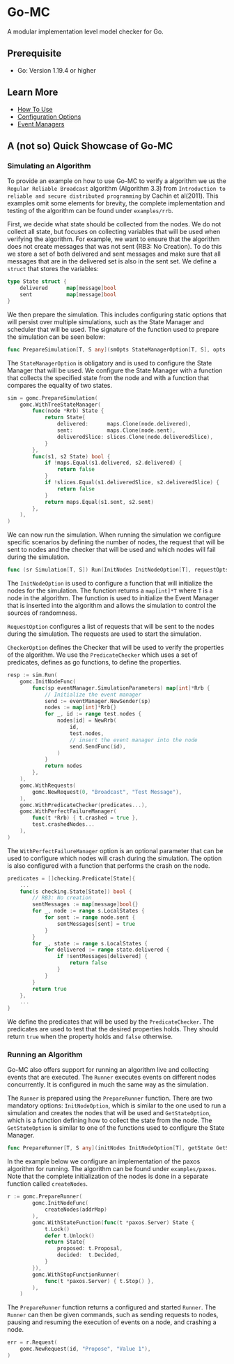 # Go-MC

A modular implementation level model checker for Go.

## Prerequisite

- Go: Version 1.19.4 or higher

## Learn More

- [How To Use](/Documentation/user-guide.md)
- [Configuration Options](/Documentation/configuration-guide.md)
- [Event Managers](/Documentation/event-managers.md)

## A (not so) Quick Showcase of Go-MC

### Simulating an Algorithm
To provide an example on how to use Go-MC to verify a algorithm we us the `Regular Reliable Broadcast` algorithm (Algorithm 3.3) from  `Introduction to reliable and secure distributed programming` by Cachin et al(2011). 
This examples omit some elements for brevity, the complete implementation and testing of the algorithm can be found under `examples/rrb`.

First, we decide what state should be collected from the nodes.
We do not collect all state, but focuses on collecting variables that will be used when verifying the algorithm. 
For example, we want to ensure that the algorithm does not create messages that was not sent (RB3: No Creation).
To do this we store a set of both delivered and sent messages and make sure that all messages that are in the delivered set is also in the sent set. 
We define a `struct` that stores the variables:

```go
type State struct {
	delivered      map[message]bool
	sent           map[message]bool
}
```

We then prepare the simulation. 
This includes configuring static options that will persist over multiple simulations, such as the State Manager and scheduler that will be used. 
The signature of the function used to prepare the simulation can be seen below:

```go 
func PrepareSimulation[T, S any](smOpts StateManagerOption[T, S], opts ...SimulatorOption) Simulation[T, S] 
```

The `StateManagerOption` is obligatory and is used to configure the State Manager that will be used. 
We configure the State Manager with a function that collects the specified state from the node and with a function that compares the equality of two states. 

```go
sim = gomc.PrepareSimulation(
    gomc.WithTreeStateManager(
        func(node *Rrb) State {
            return State{
                delivered:      maps.Clone(node.delivered),
                sent:           maps.Clone(node.sent),
                deliveredSlice: slices.Clone(node.deliveredSlice),
            }
        },
        func(s1, s2 State) bool {
            if !maps.Equal(s1.delivered, s2.delivered) {
                return false
            }
            if !slices.Equal(s1.deliveredSlice, s2.deliveredSlice) {
                return false
            }
            return maps.Equal(s1.sent, s2.sent)
        },
    ),
)
```

We can now run the simulation. 
When running the simulation we configure specific scenarios by defining the number of nodes, the request that will be sent to nodes and the checker that will be used and which nodes will fail during the simulation. 

```go
func (sr Simulation[T, S]) Run(InitNodes InitNodeOption[T], requestOpts RequestOption, checker CheckerOption[S], opts ...RunOptions) checking.CheckerResponse
```

The `InitNodeOption` is used to configure a function that will initialize the nodes for the simulation.
The function returns a `map[int]*T` where `T` is a node in the algorithm. 
The function is used to initialize the Event Manager that is inserted into the algorithm and allows the simulation to control the sources of randomness.

`RequestOption` configures a list of requests that will be sent to the nodes during the simulation. 
The requests are used to start the simulation.

`CheckerOption` defines the Checker that will be used to verify the properties of the algorithm. 
We use the `PredicateChecker` which uses a set of predicates, defines as go functions, to define the properties.

```go 
resp := sim.Run(
    gomc.InitNodeFunc(
        func(sp eventManager.SimulationParameters) map[int]*Rrb {
            // Initialize the event manager
            send := eventManager.NewSender(sp)
            nodes := map[int]*Rrb{}
            for _, id := range test.nodes {
                nodes[id] = NewRrb(
                    id,
                    test.nodes,
                    // insert the event manager into the node
                    send.SendFunc(id),
                )
            }
            return nodes
        },
    ),
    gomc.WithRequests(
        gomc.NewRequest(0, "Broadcast", "Test Message"),
    ),
    gomc.WithPredicateChecker(predicates...),
    gomc.WithPerfectFailureManager(
        func(t *Rrb) { t.crashed = true }, 
        test.crashedNodes...
    ),
)
```

The `WithPerfectFailureManager` option is an optional parameter that can be used to configure which nodes will crash during the simulation. 
The option is also configured with a function that performs the crash on the node.

```go
predicates = []checking.Predicate[State]{
    ...
    func(s checking.State[State]) bool {
		// RB3: No creation
		sentMessages := map[message]bool{}
		for _, node := range s.LocalStates {
			for sent := range node.sent {
				sentMessages[sent] = true
			}
		}
		for _, state := range s.LocalStates {
			for delivered := range state.delivered {
				if !sentMessages[delivered] {
					return false
				}
			}
		}
		return true
	},
    ...
}
```

We define the predicates that will be used by the `PredicateChecker`. 
The predicates are used to test that the desired properties holds.
They should return `true` when the property holds and `false` otherwise. 

### Running an Algorithm

Go-MC also offers support for running an algorithm live and collecting events that are executed. 
The `Runner` executes events on different nodes concurrently.
It is configured in much the same way as the simulation.

The `Runner` is prepared using the `PrepareRunner` function.
There are two mandatory options: `InitNodeOption`, which is similar to the one used to run a simulation and creates the nodes that will be used and `GetStateOption`, which is a function defining how to collect the state from the node. 
The `GetStateOption` is similar to one of the functions used to configure the State Manager. 

```go
func PrepareRunner[T, S any](initNodes InitNodeOption[T], getState GetStateOption[T, S], opts ...RunnerOption) *runner.Runner[T, S]
```

In the example below we configure an implementation of the paxos algorithm for running.
The algorithm can be found under `examples/paxos`.
Note that the complete initialization of the nodes is done in a separate function called `createNodes`. 

```go
r := gomc.PrepareRunner(
		gomc.InitNodeFunc(
			createNodes(addrMap)
		),
		gomc.WithStateFunction(func(t *paxos.Server) State {
			t.Lock()
			defer t.Unlock()
			return State{
				proposed: t.Proposal,
				decided:  t.Decided,
			}
		}),
		gomc.WithStopFunctionRunner(
            func(t *paxos.Server) { t.Stop() },
        ),
	)
```

The `PrepareRunner` function returns a configured and started `Runner`.
The `Runner` can then be given commands, such as sending requests to nodes, pausing and resuming the execution of events on a node, and crashing a node.

```go
err = r.Request(
    gomc.NewRequest(id, "Propose", "Value 1"),
)
```

